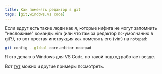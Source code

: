 ```yaml
---
title: Как поменять редактор в git
tags: [git,windows,vs code]
---
```


Если вдруг есть такие люди как я, которые нифига не могут запомнить "несложные" команды vim 
(или что там за редактор по-умолчанию в git?), то вот простая инструкция как поменять его (vim)
на `notepad`:

``` bash
git config --global core.editor notepad
```

Я это делаю в Windows для VS Code, но такой подход работает везде.

Вот [тут](https://help.github.com/en/articles/associating-text-editors-with-git) можно и другие 
примеры посмотреть.